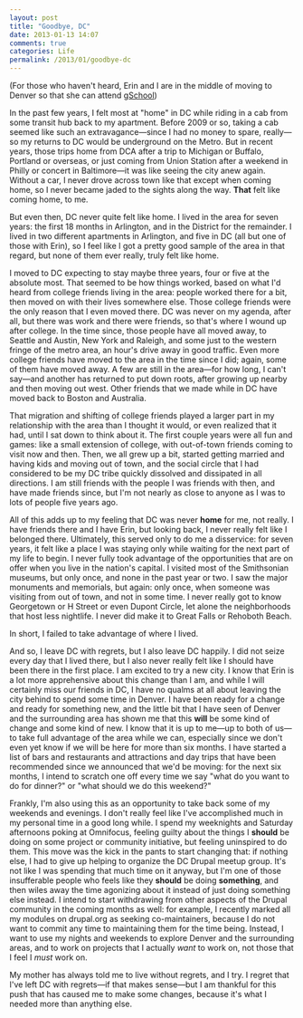```yaml
---
layout: post
title: "Goodbye, DC"
date: 2013-01-13 14:07
comments: true
categories: Life
permalink: /2013/01/goodbye-dc
---
```


(For those who haven't heard, Erin and I are in the middle of moving to Denver so that she can attend <a href="http://www.gschool.it/">gSchool</a>)

In the past few years, I felt most at "home" in DC while riding in a cab from some transit hub back to my apartment. Before 2009 or so, taking a cab seemed like such an extravagance—since I had no money to spare, really—so my returns to DC would be underground on the Metro. But in recent years, those trips home from DCA after a trip to Michigan or Buffalo, Portland or overseas, or just coming from Union Station after a weekend in Philly or concert in Baltimore—it was like seeing the city anew again. Without a car, I never drove across town like that except when coming home, so I never became jaded to the sights along the way. **That** felt like coming home, to me.

But even then, DC never quite felt like home. I lived in the area for seven years: the first 18 months in Arlington, and in the District for the remainder. I lived in two different apartments in Arlington, and five in DC (all but one of those with Erin), so I feel like I got a pretty good sample of the area in that regard, but none of them ever really, truly felt like home.

I moved to DC expecting to stay maybe three years, four or five at the absolute most. That seemed to be how things worked, based on what I'd heard from college friends living in the area: people worked there for a bit, then moved on with their lives somewhere else. Those college friends were the only reason that I even moved there. DC was never on my agenda, after all, but there was work and there were friends, so that's where I wound up after college. In the time since, those people have all moved away, to Seattle and Austin, New York and Raleigh, and some just to the western fringe of the metro area, an hour's drive away in good traffic. Even more college friends have moved to the area in the time since I did; again, some of them have moved away. A few are still in the area—for how long, I can't say—and another has returned to put down roots, after growing up nearby and then moving out west. Other friends that we made while in DC have moved back to Boston and Australia.

That migration and shifting of college friends played a larger part in my relationship with the area than I thought it would, or even realized that it had, until I sat down to think about it. The first couple years were all fun and games: like a small extension of college, with out-of-town friends coming to visit now and then. Then, we all grew up a bit, started getting married and having kids and moving out of town, and the social circle that I had considered to be my DC tribe quickly dissolved and dissipated in all directions. I am still friends with the people I was friends with then, and have made friends since, but I'm not nearly as close to anyone as I was to lots of people five years ago.

All of this adds up to my feeling that DC was never **home** for me, not really. I have friends there and I have Erin, but looking back, I never really felt like I belonged there. Ultimately, this served only to do me a disservice: for seven years, it felt like a place I was staying only while waiting for the next part of my life to begin. I never fully took advantage of the opportunities that are on offer when you live in the nation's capital. I visited most of the Smithsonian museums, but only once, and none in the past year or two. I saw the major monuments and memorials, but again: only once, when someone was visiting from out of town, and not in some time. I never really got to know Georgetown or H Street or even Dupont Circle, let alone the neighborhoods that host less nightlife. I never did make it to Great Falls or Rehoboth Beach.

In short, I failed to take advantage of where I lived.

And so, I leave DC with regrets, but I also leave DC happily. I did not seize every day that I lived there, but I also never really felt like I should have been there in the first place. I am excited to try a new city. I know that Erin is a lot more apprehensive about this change than I am, and while I will certainly miss our friends in DC, I have no qualms at all about leaving the city behind to spend some time in Denver. I have been ready for a change and ready for something new, and the little bit that I have seen of Denver and the surrounding area has shown me that this **will** be some kind of change and some kind of new. I know that it is up to me—up to both of us—to take full advantage of the area while we can, especially since we don't even yet know if we will be here for more than six months. I have started a list of bars and restaurants and attractions and day trips that have been recommended since we announced that we'd be moving: for the next six months, I intend to scratch one off every time we say "what do you want to do for dinner?" or "what should we do this weekend?"

Frankly, I'm also using this as an opportunity to take back some of my weekends and evenings. I don't really feel like I've accomplished much in my personal time in a good long while. I spend my weeknights and Saturday afternoons poking at Omnifocus, feeling guilty about the things I **should** be doing on some project or community initiative, but feeling uninspired to do them. This move was the kick in the pants to start changing that: if nothing else, I had to give up helping to organize the DC Drupal meetup group. It's not like I was spending that much time on it anyway, but I'm one of those insufferable people who feels like they **should** be doing **something**, and then wiles away the time agonizing about it instead of just doing something else instead. I intend to start withdrawing from other aspects of the Drupal community in the coming months as well: for example, I recently marked all my modules on drupal.org as seeking co-maintainers, because I do not want to commit any time to maintaining them for the time being. Instead, I want to use my nights and weekends to explore Denver and the surrounding areas, and to work on projects that I actually *want* to work on, not those that I feel I *must* work on.

My mother has always told me to live without regrets, and I try. I regret that I've left DC with regrets—if that makes sense—but I am thankful for this push that has caused me to make some changes, because it's what I needed more than anything else.
